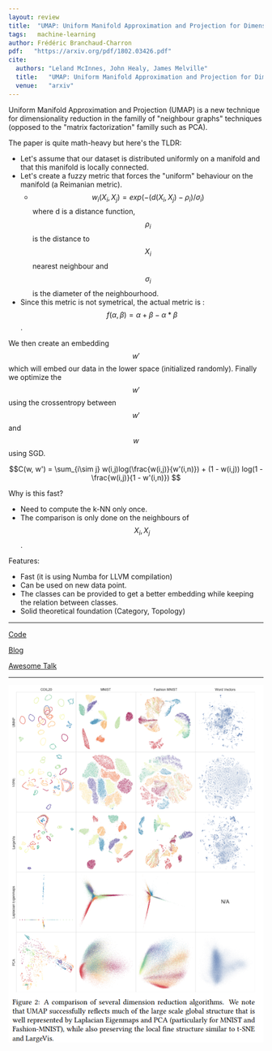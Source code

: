 ```yaml
---
layout: review
title:  "UMAP: Uniform Manifold Approximation and Projection for Dimension Reduction"
tags:   machine-learning
author: Frédéric Branchaud-Charron
pdf:   "https://arxiv.org/pdf/1802.03426.pdf"
cite:
  authors: "Leland McInnes, John Healy, James Melville"
  title:   "UMAP: Uniform Manifold Approximation and Projection for Dimension Reduction"
  venue:   "arxiv"
---
```


Uniform Manifold Approximation and Projection (UMAP) is a new technique for dimensionality reduction in the familly of "neighbour graphs" techniques (opposed to the "matrix factorization" familly such as PCA).

The paper is quite math-heavy but here's the TLDR:

* Let's assume that our dataset is distributed uniformly on a manifold and that this manifold is locally connected.
* Let's create a fuzzy metric that forces the "uniform" behaviour on the manifold (a Reimanian metric).
  * $$ w_i(X_i, X_j) = exp(-(d(X_i, X_j) - \rho_i)/ \sigma_i) $$ where d is a distance function, $$\rho_i$$ is the distance to $$X_i$$ nearest neighbour and $$\sigma_i$$ is the diameter of the neighbourhood.
* Since this metric is not symetrical, the actual metric is : $$ f(\alpha, \beta) = \alpha + \beta - \alpha * \beta $$.

We then create an embedding $$w'$$ which will embed our data in the lower space (initialized randomly).
Finally we optimize the $$w'$$ using the crossentropy between $$w'$$ and $$w$$ using SGD.

$$C(w, w') = \sum_{i\sim j} w(i,j)log(\frac{w(i,j)}{w'(i,n)}) + (1 - w(i,j)) log(1 - \frac{w(i,j)}{1 - w'(i,n)}) $$

Why is this fast?
* Need to compute the k-NN only once.
* The comparison is only done on the neighbours of $$X_i, X_j$$.

Features:
* Fast (it is using Numba for LLVM compilation)
* Can be used on new data point.
* The classes can be provided to get a better embedding while keeping the relation between classes.
* Solid theoretical foundation (Category, Topology)
---



[Code](https://github.com/lmcinnes/umap)

[Blog](https://www.math.upenn.edu/~jhansen/2018/05/04/UMAP/)

[Awesome Talk](https://www.youtube.com/watch?v=nq6iPZVUxZU)

---

![](/machine-learning/images/umap/fig2.png)
